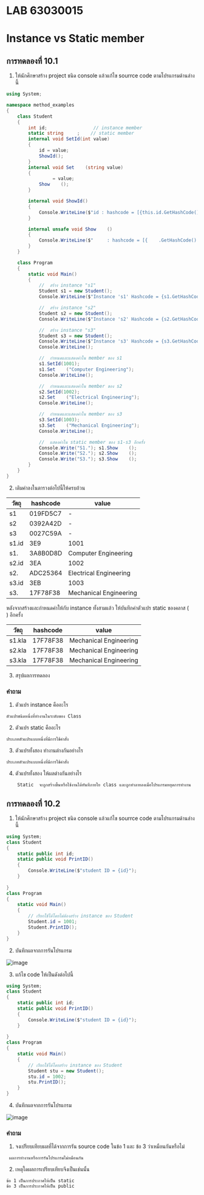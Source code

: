# LAB 63030015 #
# Instance vs Static member #

##  การทดลองที่ 10.1 ##

1. ให้นักศึกษาสร้าง project ชนิด console แล้วแก้ไข  sourrce code ตามโปรแกรมด้านล่างนี้


```cs
using System;

namespace method_examples
{
    class Student
    {
        int id;                 // instance member
        static string     ;    // static member
        internal void SetId(int value)
        {
            id = value;
            ShowId();    
        }
        internal void Set    (string value)
        {
                 = value;
            Show    ();
        }

        internal void ShowId()
        {
            Console.WriteLine($"id : hashcode = [{this.id.GetHashCode():X}], value = {id}");
        }

        internal unsafe void Show    ()
        {
            Console.WriteLine($"     : hashcode = [{    .GetHashCode():X}], value = {    }");
        }
    }

    class Program
    {
        static void Main()
        {
            //  สร้าง instance "s1"
            Student s1 = new Student();
            Console.WriteLine($"Instance 's1' Hashcode = {s1.GetHashCode():X8}");

            //  สร้าง instance "s2"
            Student s2 = new Student();
            Console.WriteLine($"Instance 's2' Hashcode = {s2.GetHashCode():X8}");

            //  สร้าง instance "s3"
            Student s3 = new Student();
            Console.WriteLine($"Instance 's3' Hashcode = {s3.GetHashCode():X8}");
            Console.WriteLine();

            //  กำหนดและแสดงค่าใน member ของ s1
            s1.SetId(1001);
            s1.Set    ("Computer Engineering");
            Console.WriteLine();

            //  กำหนดและแสดงค่าใน member ของ s2
            s2.SetId(1002);
            s2.Set    ("Electrical Engineering");
            Console.WriteLine();

            //  กำหนดและแสดงค่าใน member ของ s3
            s3.SetId(1003);
            s3.Set    ("Mechanical Engineering");
            Console.WriteLine();

            //  แสดงค่าใน static member ของ s1-s3 อีกครั้ง
            Console.Write("S1."); s1.Show    ();
            Console.Write("S2."); s2.Show    ();
            Console.Write("S3."); s3.Show    ();
        }
    }
}

```

2. เติมค่าลงในตารางต่อไปนี้ให้ครบถ้วน


|   วัตถุ    | hashcode| value|
|----------|---------|------|
| s1       |019FD5C7 | -    |
| s2       |0392A42D | -    |
| s3       |0027C59A | -    |
| s1.id    | 3E9      | 1001     |
| s1.      | 3A8B0D8D | Computer Engineering     |
| s2.id    | 3EA      | 1002     |
| s2.      | ADC25364 | Electrical Engineering   |
| s3.id    | 3EB      | 1003     |
| s3.      | 17F78F38 | Mechanical Engineering   |

หลังจากสร้างและกำหนดค่าให้กับ instance ทั้งสามแล้ว ให้บันทึกค่าตัวแปร static ของคลาส (`    `) อีกครั้ง

|   วัตถุ    | hashcode| value|
|----------|---------|------|
| s1.kla   |17F78F38 |Mechanical Engineering|
| s2.kla   |17F78F38 |Mechanical Engineering|
| s3.kla   |17F78F38 |Mechanical Engineering|


3. สรุปผลการทดลอง

### คำถาม ###
1. ตัวแปร instance คืออะไร

```ตัวแปรชนิดหนึ่งที่ทำงานในระดับของ Class ```

2. ตัวแปร static คืออะไร

``` ประเภทตัวแปรแบบหนึ่งที่มีการใช้คำสั่ง  ```

3. ตัวแปรทั้งสอง ทำงานต่างกันอย่างไร

``` ประเภทตัวแปรแบบหนึ่งที่มีการใช้คำสั่ง  ```

4. ตัวแปรทั้งสอง ให้ผลต่างกันอย่างไร

``` Instance  จะเรียกใช้ได้ทั้งภายใน class  และภายนอก class ด้วยคำสั่ง new และถูกทำลายทิ้งเมื่อ Object ถูกทำลายลง
    Static  จะถูกสร้างขึ้นหรือใช้งานได้ทันทีภายใย class และถูกทำลายลงเมื่อโปรแกรมหยุดการทำงาน  
```

##  การทดลองที่ 10.2 ##

1. ให้นักศึกษาสร้าง project ชนิด console แล้วแก้ไข  sourrce code ตามโปรแกรมด้านล่างนี้

```cs
using System;
class Student
{
	static public int id;
	static public void PrintID()
	{
        Console.WriteLine($"student ID = {id}");
	}
	
}
class Program
{
	static void Main()
	{
		// เรียกใช้ได้โดยไม่ต้องสร้าง instance ของ Student
		Student.id = 1001;
		Student.PrintID();
	}
}
```

2. บันทึกผลจากการรันโปรแกรม

![image](https://user-images.githubusercontent.com/92082259/169584884-ffc6682e-def0-4de6-9287-c4aea5cda12e.png)

3. แก้ไข code ให้เป็นดังต่อไปนี้

```cs
using System;
class Student
{
	static public int id;
	static public void PrintID()
	{
        Console.WriteLine($"student ID = {id}");
	}
	
}
class Program
{
	static void Main()
	{
		// เรียกใช้ได้โดยสร้าง instance ของ Student
		Student stu = new Student();
		stu.id = 1002;
		stu.PrintID();
	}
}
```
4. บันทึกผลจากการรันโปรแกรม

![image](https://user-images.githubusercontent.com/92082259/169585344-ecaddd86-b451-4a54-8211-baf486d34ab8.png)


###  คำถาม ### 
1. จงเปรียบเทียบผลที่ได้จากการรัน source code ในข้อ 1 และ ข้อ 3 ว่าเหมือนกันหรือไม่

```  ผลการทำงานหรือการรันโปรแกรมไม่หมือนกัน ```

2. เหตุใดผลการเปรียบเทียบจึงเป็นเช่นนั้น

``` 
ข้อ 1 เป็นการประกาศให้เป็น static        
ข้อ 3 เป็นการประกาศให้เป็น public
```


